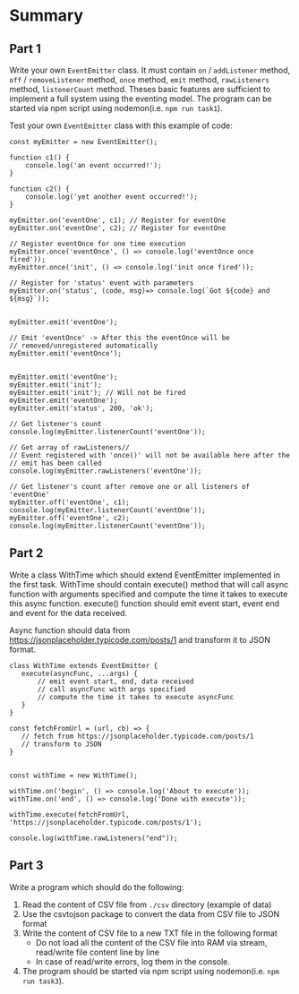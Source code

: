 # Summary

## Part 1

Write your own `EventEmitter` class. It must contain `on` / `addListener` method, `off` / `removeListener` method, `once` method, `emit` method, `rawListeners` method, `listenerCount` method. Theses basic features are sufficient to implement a full system using the eventing model.
The program can be started via npm script using nodemon(i.e. `npm run task1`).

Test your own `EventEmitter` class with this example of code:

```
const myEmitter = new EventEmitter();

function c1() {
    console.log('an event occurred!');
}

function c2() {
    console.log('yet another event occurred!');
}

myEmitter.on('eventOne', c1); // Register for eventOne
myEmitter.on('eventOne', c2); // Register for eventOne

// Register eventOnce for one time execution
myEmitter.once('eventOnce', () => console.log('eventOnce once fired'));
myEmitter.once('init', () => console.log('init once fired'));

// Register for 'status' event with parameters
myEmitter.on('status', (code, msg)=> console.log(`Got ${code} and ${msg}`));


myEmitter.emit('eventOne');

// Emit 'eventOnce' -> After this the eventOnce will be
// removed/unregistered automatically
myEmitter.emit('eventOnce');


myEmitter.emit('eventOne');
myEmitter.emit('init');
myEmitter.emit('init'); // Will not be fired
myEmitter.emit('eventOne');
myEmitter.emit('status', 200, 'ok');

// Get listener's count
console.log(myEmitter.listenerCount('eventOne'));

// Get array of rawListeners//
// Event registered with 'once()' will not be available here after the
// emit has been called
console.log(myEmitter.rawListeners('eventOne'));

// Get listener's count after remove one or all listeners of 'eventOne'
myEmitter.off('eventOne', c1);
console.log(myEmitter.listenerCount('eventOne'));
myEmitter.off('eventOne', c2);
console.log(myEmitter.listenerCount('eventOne'));
```

## Part 2

Write a class WithTime which should extend EventEmitter implemented in the first task. WithTime should contain execute() method that will call async function with arguments specified and compute the time it takes to execute this async function. execute() function should emit event start, event end and event for the data received.

Async function should data from https://jsonplaceholder.typicode.com/posts/1 and transform it to JSON format.

```
class WithTime extends EventEmitter {
   execute(asyncFunc, ...args) {
       // emit event start, end, data received
       // call asyncFunc with args specified
       // compute the time it takes to execute asyncFunc
   }
}

const fetchFromUrl = (url, cb) => {
   // fetch from https://jsonplaceholder.typicode.com/posts/1
   // transform to JSON
}


const withTime = new WithTime();

withTime.on('begin', () => console.log('About to execute'));
withTime.on('end', () => console.log('Done with execute'));

withTime.execute(fetchFromUrl, 'https://jsonplaceholder.typicode.com/posts/1');

console.log(withTime.rawListeners("end"));
```

## Part 3

Write a program which should do the following:

1. Read the content of CSV file from `./csv` directory (example of data)
2. Use the csvtojson package to convert the data from CSV file to JSON format
3. Write the content of CSV file to a new TXT file in the following format
   - Do not load all the content of the CSV file into RAM via stream, read/write file content line by line
   - In case of read/write errors, log them in the console.
4. The program should be started via npm script using nodemon(i.e. `npm run task3`).

